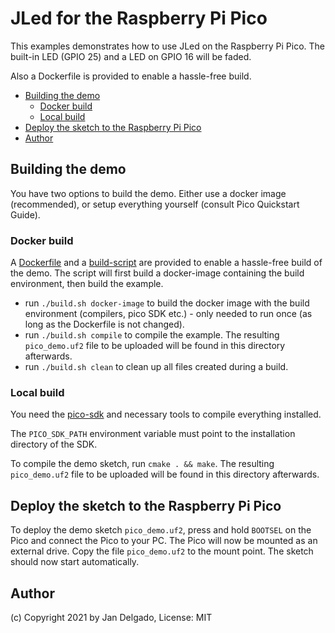 # JLed for the Raspberry Pi Pico

This examples demonstrates how to use JLed on the Raspberry Pi Pico. The
built-in LED (GPIO 25) and a LED on GPIO 16 will be faded.

Also a Dockerfile is provided to enable a hassle-free build.

<!-- vim-markdown-toc GFM -->

* [Building the demo](#building-the-demo)
    * [Docker build](#docker-build)
    * [Local build](#local-build)
* [Deploy the sketch to the Raspberry Pi Pico](#deploy-the-sketch-to-the-raspberry-pi-pico)
* [Author](#author)

<!-- vim-markdown-toc -->
## Building the demo

You have two options to build the demo. Either use a docker image (recommended),
or setup everything yourself (consult Pico Quickstart Guide).

### Docker build

A [Dockerfile](Dockerfile) and a [build-script](build.sh) are provided to 
enable a hassle-free build of the demo. The script will first build a 
docker-image containing the build environment, then build the example.

* run `./build.sh docker-image` to build the docker image with the build
  environment (compilers, pico SDK etc.) - only needed to run once (as long
  as the Dockerfile is not changed).
* run `./build.sh compile` to compile the example. The resulting `pico_demo.uf2`
  file to be uploaded will be found in this directory afterwards.
* run `./build.sh clean` to clean up all files created during a build.

### Local build 

You need the [pico-sdk](https://github.com/raspberrypi/pico-sdk) and 
necessary tools to compile everything installed.

The `PICO_SDK_PATH` environment variable must point to the installation
directory of the SDK.

To compile the demo sketch, run `cmake . && make`.  The resulting
`pico_demo.uf2` file to be uploaded will be found in this directory afterwards.

## Deploy the sketch to the Raspberry Pi Pico

To deploy the demo sketch `pico_demo.uf2`, press and hold `BOOTSEL` on the Pico
and connect the Pico to your PC. The Pico will now be mounted as an external
drive. Copy the file `pico_demo.uf2` to the mount point. The sketch should now
start automatically.

## Author 

(c) Copyright 2021 by Jan Delgado, License: MIT


